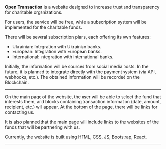 **Open Transaction** is a website designed to increase trust and transparency for charitable organizations.

For users, the service will be free, while a subscription system will be implemented for the charitable funds.

There will be several subscription plans, each offering its own features:

<ul>
<li>Ukrainian: Integration with Ukrainian banks.</li>

<li>European: Integration with European banks.</li>

<li>International: Integration with international banks.</li>
</ul>

Initially, the information will be sourced from social media posts. In the future, it is planned to integrate directly with the payment system (via API, webhooks, etc.). The obtained information will be recorded on the Blockchain.

<hr>

On the main page of the website, the user will be able to select the fund that interests them, and blocks containing transaction information (date, amount, recipient, etc.) will appear. At the bottom of the page, there will be links for contacting us.

It is also planned that the main page will include links to the websites of the funds that will be partnering with us.

Currently, the website is built using HTML, CSS, JS, Bootstrap, React.
<hr>

